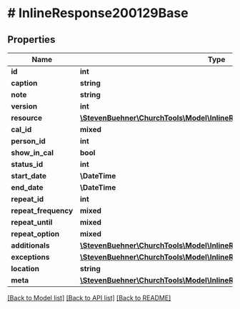 # # InlineResponse200129Base

## Properties

Name | Type | Description | Notes
------------ | ------------- | ------------- | -------------
**id** | **int** |  | [optional]
**caption** | **string** |  | [optional]
**note** | **string** |  | [optional]
**version** | **int** |  | [optional]
**resource** | [**\StevenBuehner\ChurchTools\Model\InlineResponse200128DataResources**](InlineResponse200128DataResources.md) |  | [optional]
**cal_id** | **mixed** |  | [optional]
**person_id** | **int** |  | [optional]
**show_in_cal** | **bool** |  | [optional]
**status_id** | **int** |  | [optional]
**start_date** | **\DateTime** |  | [optional]
**end_date** | **\DateTime** |  | [optional]
**repeat_id** | **int** |  | [optional]
**repeat_frequency** | **mixed** |  | [optional]
**repeat_until** | **mixed** |  | [optional]
**repeat_option** | **mixed** |  | [optional]
**additionals** | [**\StevenBuehner\ChurchTools\Model\InlineResponse200129BaseAdditionals[]**](InlineResponse200129BaseAdditionals.md) |  | [optional]
**exceptions** | [**\StevenBuehner\ChurchTools\Model\InlineResponse200129BaseExceptions[]**](InlineResponse200129BaseExceptions.md) |  | [optional]
**location** | **string** |  | [optional]
**meta** | [**\StevenBuehner\ChurchTools\Model\InlineResponse200129BaseMeta1**](InlineResponse200129BaseMeta1.md) |  | [optional]

[[Back to Model list]](../../README.md#models) [[Back to API list]](../../README.md#endpoints) [[Back to README]](../../README.md)
